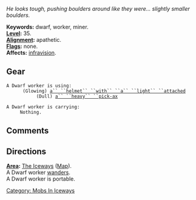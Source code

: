 *He looks tough, pushing boulders around like they were... slightly
smaller boulders.*

**Keywords:** dwarf, worker, miner.  
**[Level](Level "wikilink"):** 35.  
**[Alignment](Alignment "wikilink"):** apathetic.  
**[Flags](:Category:_Mob_Types "wikilink"):** none.  
**Affects:** [infravision](Infravision "wikilink").  

## Gear

`A Dwarf worker is using:`  
<worn on head>`      (Glowing) `[`a`` ``helmet`` ``with`` ``a`` ``light`` ``attached`](Helmet_With_A_Light_Attached "wikilink")  
<wielded>`           (Dull) `[`a`` ``heavy`` ``pick-ax`](Heavy_Pick-Ax "wikilink")

`A Dwarf worker is carrying:`  
`     Nothing.`

## Comments

## Directions

**[Area](:Category:_Areas "wikilink"):** [The
Iceways](:Category:_Iceways "wikilink")
([Map](Iceways_Map "wikilink")).  
A Dwarf worker [wanders](Wandering_Mobs "wikilink").  
A Dwarf worker is portable.  

[Category: Mobs In Iceways](Category:_Mobs_In_Iceways "wikilink")

